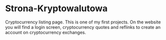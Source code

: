 # Strona-Kryptowalutowa
Cryptocurrency listing page. This is one of my first projects. On the website you will find a login screen, cryptocurrency quotes and reflinks to create an account on cryptocurrency exchanges.
